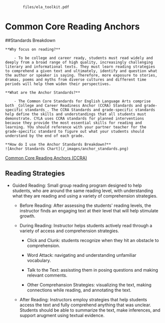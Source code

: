 ```pdf
		files/ela_toolkit.pdf
```

# Common Core Reading Anchors

##Standards Breakdown

	**Why focus on reading?** 
		
		- To be college and career ready, students must read widely and deeply from a broad range of high quality, increasingly challenging literary and informational texts. They must learn reading strategies to comprehend a given text and ultimately, identify and question what the author or speaker is saying. Therefore, more exposure to stories, dramas, poems and myths from diverse cultures and different time periods will help them widen their perspectives.

	**What are the Anchor Standards?**

		- The Common Core Standards for English Language Arts comprise both _College and Career Readiness Anchor (CCRA) Standards and grade-specific standards_. The CCRA Standards and grade-specific standards help define the skills and understandings that all students must demonstrate. CYLA uses CCRA standards for planned interventions because they provide the most essential skills for reading and learning. YOu should reference with your partner teacher for the grade-specific standard to figure out what your students should understand by the end of each grade.

	**How do I use the Anchor Standards Breakdown?**
	![Anchor Standards Chart](/_images/anchor_standards.png)

[Common Core Reading Anchors (CCRA)](http://www.corestandards.org/ELA-Literacy/CCRA/R/)

## Reading Strategies

- Guided Reading: Small group reading program designed to help students, who are around the same reading level, with understanding what they are reading and using a variety of comprehension strategies.

	- Before Reading: After assessing the students' reading levels, the instructor finds an engaging text at their level that will help stimulate growth.

	- During Reading: Instructor helps students actively read through a variety of access and comprehension strategies. 

		- Click and Clunk: students recognize when they hit an obstacle to comprehension.

		- Word Attack: navigating and understanding unfamiliar vocabulary.

		- Talk to the Text: assissting them in posing questions and making relevant comments.

		- Other Comprehansion Strategies: visualizing the text, making connections while reading, and annotating the text.

	- After Reading: Instructors employ strategies that help students access the text and fully comprehend anything that was unclear. Students should be able to summarize the text, make inferences, and support arugment using textual evidence.
